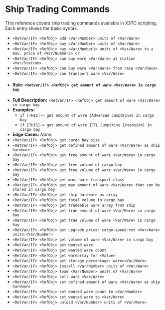 # Ship Trading Commands

This reference covers ship trading commands available in X3TC scripting. Each entry shows the basic syntax.

- `<RetVar/IF> <RefObj> add <Var/Number> units of <Var/Ware>`
- `<RetVar/IF> <RefObj> buy <Var/Number> units of <Var/Ware>`
- `<RetVar/IF> <RefObj> buy <Var/Number1> units of <Var/Ware> to a max. price of <Var/Number2> cr`
- `<RetVar/IF> <RefObj> can buy ware <Var/Ware> at station <Var/Station>`
- `<RetVar/IF> <RefObj> can buy ware <Var/Ware> from race <Var/Race>`
- `<RetVar/IF> <RefObj> can transport ware <Var/Ware>`
- #### Rule: `<RetVar/IF> <RefObj> get amount of ware <Var/Ware> in cargo bay`
- **Full Description:** `<RetVar/IF> <RefObj> get amount of ware <Var/Ware> in cargo bay`
- **Examples:**
  - `if [THIS]-> get amount of ware {Advanced Jumpdrive} in cargo bay`
  - `if [THIS]-> get amount of ware {FTL Jumpdrive Extension} in cargo bay`
- **Edge Cases:** _None._
- `<RetVar/IF> <RefObj> get cargo bay size`
- `<RetVar/IF> <RefObj> get defined amount of ware <Var/Ware> as ship hardware`
- `<RetVar/IF> <RefObj> get free amount of ware <Var/Ware> in cargo bay`
- `<RetVar/IF> <RefObj> get free volume of cargo bay`
- `<RetVar/IF> <RefObj> get free volume of ware <Var/Ware> in cargo bay`
- `<RetVar/IF> <RefObj> get max. ware transport class`
- `<RetVar/IF> <RefObj> get max amount of ware <Var/Ware> that can be stored in cargo bay`
- `<RetVar/IF> <RefObj> get ship hardware as array`
- `<RetVar/IF> <RefObj> get total volume in cargo bay`
- `<RetVar/IF> <RefObj> get tradeable ware array from ship`
- `<RetVar/IF> <RefObj> get true amount of ware <Var/Ware> in cargo bay`
- `<RetVar/IF> <RefObj> get true volume of ware <Var/Ware> in cargo bay`
- `<RetVar/IF> <RefObj> get upgrade price: cargo-speed-rot <Var/Ware> units:<Var/Number>`
- `<RetVar/IF> <RefObj> get volume of ware <Var/Ware> in cargo bay`
- `<RetVar/IF> <RefObj> get wanted ware`
- `<RetVar/IF> <RefObj> get wanted ware count`
- `<RetVar/IF> <RefObj> get warearray for <Value>`
- `<RetVar/IF> <RefObj> get storage percentage: ware=<Var/Ware>`
- `<RetVar/IF> <RefObj> install <Var/Number> units of <Var/Ware>`
- `<RetVar/IF> <RefObj> load <Var/Number> units of <Var/Ware>`
- `<RetVar/IF> <RefObj> sell ware <Var/Ware>`
- `<RetVar/IF> <RefObj> set defined amount of ware <Var/Ware> as ship hardware`
- `<RetVar/IF> <RefObj> set wanted ware count to <Var/Number>`
- `<RetVar/IF> <RefObj> set wanted ware to <Var/Ware>`
- `<RetVar/IF> <RefObj> unload <Var/Number> units of <Var/Ware>`
